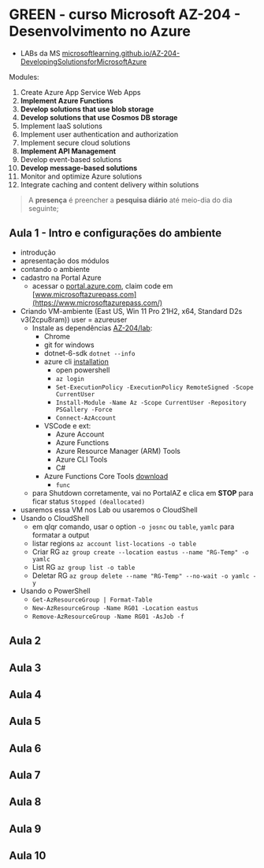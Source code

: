 # GREEN - curso Microsoft AZ-204 - Desenvolvimento no Azure

- LABs da MS [microsoftlearning.github.io/AZ-204-DevelopingSolutionsforMicrosoftAzure](https://microsoftlearning.github.io/AZ-204-DevelopingSolutionsforMicrosoftAzure/)

Modules:

01. Create Azure App Service Web Apps
02. **Implement Azure Functions**
03. **Develop solutions that use blob storage**
04. **Develop solutions that use Cosmos DB storage**
05. Implement IaaS solutions
06. Implement user authentication and authorization
07. Implement secure cloud solutions
08. **Implement API Management**
09. Develop event-based solutions
10. **Develop message-based solutions**
11. Monitor and optimize Azure solutions
12. Integrate caching and content delivery within solutions

> A **presença** é preencher a **pesquisa diário** até meio-dia do dia seguinte;

## Aula 1 - Intro e configurações do ambiente

- introdução
- apresentação dos módulos
- contando o ambiente
- cadastro na Portal Azure
    - acessar o [portal.azure.com](https://portal.azure.com/), claim code em [www.microsoftazurepass.com](https://www.microsoftazurepass.com/)
- Criando VM-ambiente (East US, Win 11 Pro 21H2, x64, Standard D2s v3(2cpu8ram)) user = azureuser
    - Instale as dependências [AZ-204/lab](https://microsoftlearning.github.io/AZ-204-DevelopingSolutionsforMicrosoftAzure/lab):
        - Chrome
        - git for windows
        - dotnet-6-sdk `dotnet --info`
        - azure cli [installation](https://learn.microsoft.com/en-us/cli/azure/install-azure-cli-windows?tabs=azure-cli)
            - open powershell
            - `az login`
            - `Set-ExecutionPolicy -ExecutionPolicy RemoteSigned -Scope CurrentUser`
            - `Install-Module -Name Az -Scope CurrentUser -Repository PSGallery -Force`
            - `Connect-AzAccount`
        - VSCode e ext:
            - Azure Account
            - Azure Functions
            - Azure Resource Manager (ARM) Tools
            - Azure CLI Tools
            - C#
        - Azure Functions Core Tools [download](https://learn.microsoft.com/en-us/azure/azure-functions/functions-run-local)
            - `func`
    - para Shutdown corretamente, vai no PortalAZ e clica em **STOP** para ficar status `Stopped (deallocated)`
- usaremos essa VM nos Lab ou usaremos o CloudShell
- Usando o CloudShell [](https://shell.azure.com)
    - em qlqr comando, usar o option `-o josnc` ou `table`, `yamlc` para formatar a output
    - listar regions `az account list-locations -o table`
    - Criar RG `az group create --location eastus --name "RG-Temp" -o yamlc`
    - List RG `az group list -o table`
    - Deletar RG `az group delete --name "RG-Temp" --no-wait -o yamlc -y`
- Usando o PowerShell
    - `Get-AzResourceGroup | Format-Table`
    - `New-AzResourceGroup -Name RG01 -Location eastus`
    - `Remove-AzResourceGroup -Name RG01 -AsJob -f`

## Aula 2

## Aula 3

## Aula 4

## Aula 5

## Aula 6

## Aula 7

## Aula 8

## Aula 9

## Aula 10
